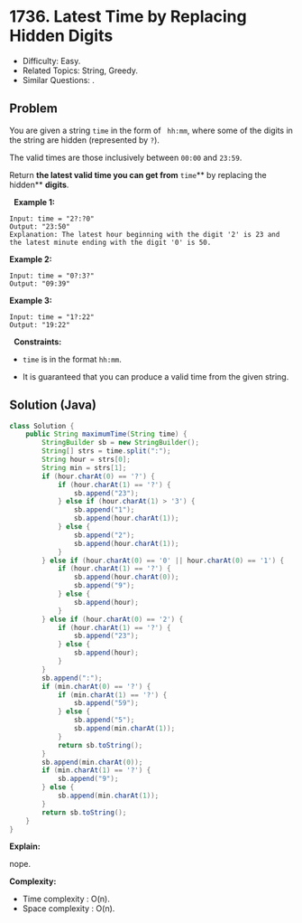 # 1736. Latest Time by Replacing Hidden Digits

- Difficulty: Easy.
- Related Topics: String, Greedy.
- Similar Questions: .

## Problem

You are given a string ```time``` in the form of ``` hh:mm```, where some of the digits in the string are hidden (represented by ```?```).

The valid times are those inclusively between ```00:00``` and ```23:59```.

Return **the latest valid time you can get from** ```time```** by replacing the hidden** **digits**.

 
**Example 1:**

```
Input: time = "2?:?0"
Output: "23:50"
Explanation: The latest hour beginning with the digit '2' is 23 and the latest minute ending with the digit '0' is 50.
```

**Example 2:**

```
Input: time = "0?:3?"
Output: "09:39"
```

**Example 3:**

```
Input: time = "1?:22"
Output: "19:22"
```

 
**Constraints:**


	
- ```time``` is in the format ```hh:mm```.
	
- It is guaranteed that you can produce a valid time from the given string.



## Solution (Java)

```java
class Solution {
    public String maximumTime(String time) {
        StringBuilder sb = new StringBuilder();
        String[] strs = time.split(":");
        String hour = strs[0];
        String min = strs[1];
        if (hour.charAt(0) == '?') {
            if (hour.charAt(1) == '?') {
                sb.append("23");
            } else if (hour.charAt(1) > '3') {
                sb.append("1");
                sb.append(hour.charAt(1));
            } else {
                sb.append("2");
                sb.append(hour.charAt(1));
            }
        } else if (hour.charAt(0) == '0' || hour.charAt(0) == '1') {
            if (hour.charAt(1) == '?') {
                sb.append(hour.charAt(0));
                sb.append("9");
            } else {
                sb.append(hour);
            }
        } else if (hour.charAt(0) == '2') {
            if (hour.charAt(1) == '?') {
                sb.append("23");
            } else {
                sb.append(hour);
            }
        }
        sb.append(":");
        if (min.charAt(0) == '?') {
            if (min.charAt(1) == '?') {
                sb.append("59");
            } else {
                sb.append("5");
                sb.append(min.charAt(1));
            }
            return sb.toString();
        }
        sb.append(min.charAt(0));
        if (min.charAt(1) == '?') {
            sb.append("9");
        } else {
            sb.append(min.charAt(1));
        }
        return sb.toString();
    }
}
```

**Explain:**

nope.

**Complexity:**

* Time complexity : O(n).
* Space complexity : O(n).
